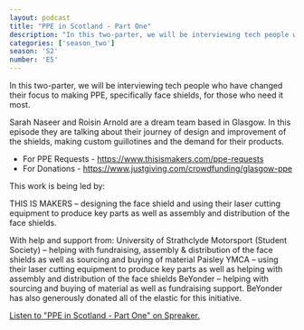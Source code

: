 ```yaml
---
layout: podcast
title: "PPE in Scotland - Part One"
description: "In this two-parter, we will be interviewing tech people who have changed their focus to making PPE, specifically face shields, for those who need it most."
categories: ['season_two']
season: 'S2'
number: 'E5'
---
```


In this two-parter, we will be interviewing tech people who have changed their focus to making PPE, specifically face shields, for those who need it most. 

Sarah Naseer and Roisin Arnold are a dream team based in Glasgow. In this episode they are talking about their journey of design and improvement of the shields, making custom guillotines and the demand for their products.

* For PPE Requests - https://www.thisismakers.com/ppe-requests
* For Donations - https://www.justgiving.com/crowdfunding/glasgow-ppe

This work is being led by: 

THIS IS MAKERS – designing the face shield and using their laser cutting equipment to produce key parts as well as assembly and distribution of the face shields.

With help and support from:
 University of Strathclyde Motorsport (Student Society) – helping with fundraising, assembly & distribution of the face shields as well as sourcing and buying of material
 Paisley YMCA – using their laser cutting equipment to produce key parts as well as helping with assembly and distribution of the face shields
 BeYonder – helping with sourcing and buying of material as well as fundraising support. BeYonder has also generously donated all of the elastic for this initiative.
 
 <a class="spreaker-player" href="https://www.spreaker.com/episode/28134414" data-resource="episode_id=28134414" data-width="100%" data-height="200px" data-theme="light" data-playlist="false" data-playlist-continuous="false" data-autoplay="false" data-live-autoplay="false" data-chapters-image="true" data-episode-image-position="right" data-hide-logo="false" data-hide-likes="false" data-hide-comments="false" data-hide-sharing="false" data-hide-download="true">Listen to "PPE in Scotland - Part One" on Spreaker.</a>
